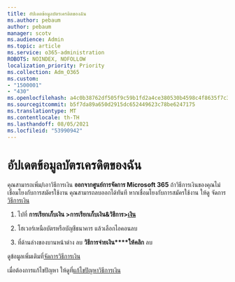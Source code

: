 ```yaml
---
title: อัปเดตข้อมูลบัตรเครดิตของฉัน
ms.author: pebaum
author: pebaum
manager: scotv
ms.audience: Admin
ms.topic: article
ms.service: o365-administration
ROBOTS: NOINDEX, NOFOLLOW
localization_priority: Priority
ms.collection: Adm_O365
ms.custom:
- "1500001"
- "430"
ms.openlocfilehash: a4c0b38762df505f9c59b1fd2a4ce380530b4598c4f8635f7c30c7fe277f56a4
ms.sourcegitcommit: b5f7da89a650d2915dc652449623c78be6247175
ms.translationtype: MT
ms.contentlocale: th-TH
ms.lasthandoff: 08/05/2021
ms.locfileid: "53990942"
---
```

# <a name="update-my-credit-card-information"></a>อัปเดตข้อมูลบัตรเครดิตของฉัน

คุณสามารถเพิ่ม/เอาวิธีการเงิน **ออกจากศูนย์การจัดการ Microsoft 365** ถ้าวิธีการเงินของคุณไม่เชื่อมโยงกับการสมัครใช้งาน คุณสามารถลบออกได้ทันที หากเชื่อมโยงกับการสมัครใช้งาน ให้ดู จัดการ[วิธีการเงิน](https://docs.microsoft.com/microsoft-365/commerce/billing-and-payments/manage-payment-methods)

1. ไปที่ **การเรียกเก็บเงิน >การเรียกเก็บเงิน&วิธีการ>[เงิน](https://go.microsoft.com/fwlink/p/?linkid=2018806)**

2. โฮเวอร์เหนือบัตรหรือบัญชีธนาคาร แล้วเลือกไอคอนลบ

3. ที่ด้านล่างของบานหน้าต่าง ลบ **วิธีการจ่ายเงิน****ให้คลิก** ลบ

ดูข้อมูลเพิ่มเติมที่[จัดการวิธีการเงิน](https://docs.microsoft.com/microsoft-365/commerce/billing-and-payments/manage-payment-methods)

เมื่อต้องการแก้ไขปัญหา ให้ดูที่[แก้ไขปัญหาวิธีการเงิน](https://docs.microsoft.com/microsoft-365/commerce/billing-and-payments/manage-payment-methods#troubleshoot-payment-methods)
